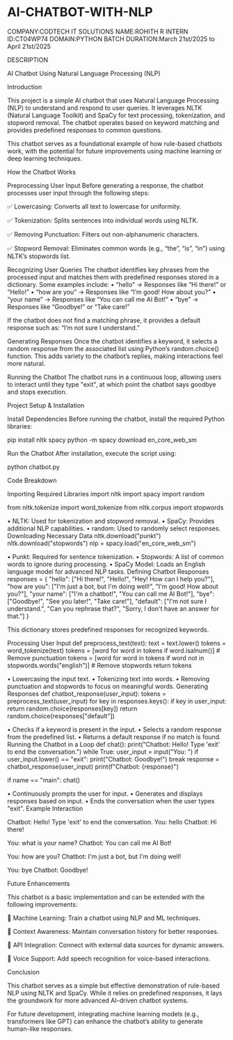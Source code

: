 # AI-CHATBOT-WITH-NLP
COMPANY:CODTECH IT SOLUTIONS NAME:ROHITH R INTERN ID:CT04WP74 
DOMAIN:PYTHON BATCH DURATION:March 21st/2025 to April 21st/2025

DESCRIPTION

AI Chatbot Using Natural Language Processing (NLP)

Introduction

This project is a simple AI chatbot that uses Natural Language Processing (NLP) to understand and respond to user queries. It leverages NLTK (Natural Language Toolkit) and SpaCy for text processing, tokenization, and stopword removal. The chatbot operates based on keyword matching and provides predefined responses to common questions.

This chatbot serves as a foundational example of how rule-based chatbots work, with the potential for future improvements using machine learning or deep learning techniques.

How the Chatbot Works

Preprocessing User Input
Before generating a response, the chatbot processes user input through the following steps:

✅ Lowercasing: Converts all text to lowercase for uniformity.

✅ Tokenization: Splits sentences into individual words using NLTK.

✅ Removing Punctuation: Filters out non-alphanumeric characters.

✅ Stopword Removal: Eliminates common words (e.g., “the”, “is”, “in”) using NLTK’s stopwords list.

Recognizing User Queries
The chatbot identifies key phrases from the processed input and matches them with predefined responses stored in a dictionary. Some examples include: • “hello” → Responses like “Hi there!” or “Hello!” • “how are you” → Responses like “I’m good! How about you?” • “your name” → Responses like “You can call me AI Bot!” • “bye” → Responses like “Goodbye!” or “Take care!”

If the chatbot does not find a matching phrase, it provides a default response such as: “I’m not sure I understand.”

Generating Responses
Once the chatbot identifies a keyword, it selects a random response from the associated list using Python’s random.choice() function. This adds variety to the chatbot’s replies, making interactions feel more natural.

Running the Chatbot
The chatbot runs in a continuous loop, allowing users to interact until they type "exit", at which point the chatbot says goodbye and stops execution.

Project Setup & Installation

Install Dependencies
Before running the chatbot, install the required Python libraries:

pip install nltk spacy python -m spacy download en_core_web_sm

Run the Chatbot
After installation, execute the script using:

python chatbot.py

Code Breakdown

Importing Required Libraries
import nltk import spacy import random

from nltk.tokenize import word_tokenize from nltk.corpus import stopwords

•	NLTK: Used for tokenization and stopword removal.
•	SpaCy: Provides additional NLP capabilities.
•	random: Used to randomly select responses.
Downloading Necessary Data
nltk.download("punkt") nltk.download("stopwords") nlp = spacy.load("en_core_web_sm")

•	Punkt: Required for sentence tokenization.
•	Stopwords: A list of common words to ignore during processing.
•	SpaCy Model: Loads an English language model for advanced NLP tasks.
Defining Chatbot Responses
responses = { "hello": ["Hi there!", "Hello!", "Hey! How can I help you?"], "how are you": ["I'm just a bot, but I'm doing well!", "I'm good! How about you?"], "your name": ["I'm a chatbot!", "You can call me AI Bot!"], "bye": ["Goodbye!", "See you later!", "Take care!"], "default": ["I'm not sure I understand.", "Can you rephrase that?", "Sorry, I don't have an answer for that."] }

This dictionary stores predefined responses for recognized keywords.

Processing User Input
def preprocess_text(text): text = text.lower() tokens = word_tokenize(text) tokens = [word for word in tokens if word.isalnum()] # Remove punctuation tokens = [word for word in tokens if word not in stopwords.words("english")] # Remove stopwords return tokens

•	Lowercasing the input text.
•	Tokenizing text into words.
•	Removing punctuation and stopwords to focus on meaningful words.
Generating Responses
def chatbot_response(user_input): tokens = preprocess_text(user_input) for key in responses.keys(): if key in user_input: return random.choice(responses[key]) return random.choice(responses["default"])

•	Checks if a keyword is present in the input.
•	Selects a random response from the predefined list.
•	Returns a default response if no match is found.
Running the Chatbot in a Loop
def chat(): print("Chatbot: Hello! Type 'exit' to end the conversation.") while True: user_input = input("You: ") if user_input.lower() == "exit": print("Chatbot: Goodbye!") break response = chatbot_response(user_input) print(f"Chatbot: {response}")

if name == "main": chat()

•	Continuously prompts the user for input.
•	Generates and displays responses based on input.
•	Ends the conversation when the user types "exit".
Example Interaction

Chatbot: Hello! Type 'exit' to end the conversation. You: hello Chatbot: Hi there!

You: what is your name? Chatbot: You can call me AI Bot!

You: how are you? Chatbot: I'm just a bot, but I'm doing well!

You: bye Chatbot: Goodbye!

Future Enhancements

This chatbot is a basic implementation and can be extended with the following improvements:

🔹 Machine Learning: Train a chatbot using NLP and ML techniques.

🔹 Context Awareness: Maintain conversation history for better responses.

🔹 API Integration: Connect with external data sources for dynamic answers.

🔹 Voice Support: Add speech recognition for voice-based interactions.

Conclusion

This chatbot serves as a simple but effective demonstration of rule-based NLP using NLTK and SpaCy. While it relies on predefined responses, it lays the groundwork for more advanced AI-driven chatbot systems.

For future development, integrating machine learning models (e.g., transformers like GPT) can enhance the chatbot’s ability to generate human-like responses.